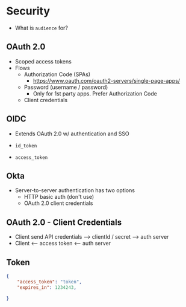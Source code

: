 # Security

* What is `audience` for?

## OAuth 2.0

* Scoped access tokens
* Flows
    * Authorization Code (SPAs)
        * https://www.oauth.com/oauth2-servers/single-page-apps/
    * Password (username / password)
      * Only for 1st party apps. Prefer Authorization Code
    * Client credentials

## OIDC

* Extends OAuth 2.0 w/ authentication and SSO

* `id_token`
* `access_token`

## Okta

* Server-to-server authentication has two options
  * HTTP basic auth (don't use)
  * OAuth 2.0 client credentials


## OAuth 2.0 - Client Credentials

* Client send API credentials --> clientId / secret --> auth server
* Client <-- access token <-- auth server


## Token

```json
{
    "access_token": "token",
    "expires_in": 1234243,

}
```